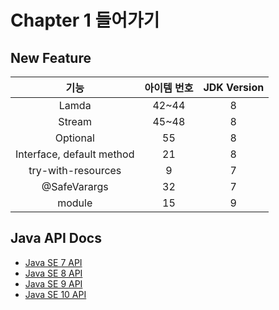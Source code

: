 # Chapter 1 들어가기

## New Feature

|기능|아이템 번호|JDK Version|
|:-:|:-:|:-:|
|Lamda|42~44|8|
|Stream|45~48|8|
|Optional|55|8|
|Interface, default method|21|8|
|try-with-resources|9|7|
|@SafeVarargs|32|7|
|module|15|9|

## Java API Docs

* [Java SE 7 API](https://docs.oracle.com/javase/7/docs/api/)
* [Java SE 8 API](https://docs.oracle.com/javase/8/docs/api/)
* [Java SE 9 API](https://docs.oracle.com/javase/9/docs/api/)
* [Java SE 10 API](https://docs.oracle.com/javase/10/docs/api/)
